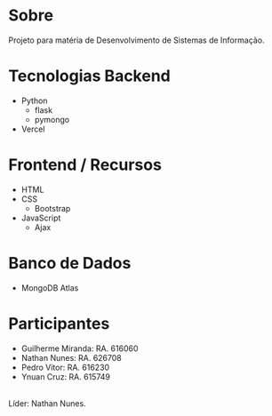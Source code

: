# Sobre

Projeto para matéria de Desenvolvimento de Sistemas de Informação.

# Tecnologias Backend

- Python
    - flask
    - pymongo
- Vercel

# Frontend / Recursos

- HTML
- CSS
    - Bootstrap
- JavaScript
    - Ajax

# Banco de Dados

- MongoDB Atlas

# Participantes

- Guilherme Miranda: RA. 616060
- Nathan Nunes: RA. 626708
- Pedro Vitor: RA. 616230
- Ynuan Cruz: RA. 615749
<br/>
Líder: Nathan Nunes.
